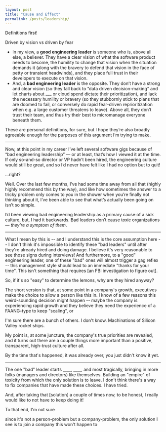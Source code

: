 ```yaml
---
layout: post
title: "Cause and Effect"
permalink: /posts/leadership/
---
```


Definitions first!

Driven by vision vs driven by fear

* In my view, a **good engineering leader** is someone who is, above all else, a believer. They have a clear vision of what the software product needs to become, the humility to change that vision when the situation demands it (along with the bravery to defend that vision in the face of petty or transient headwinds), and they place full trust in their developers to execute on that vision.
* And, a **bad engineering leader** is the opposite. They don’t have a strong and clear vision (so they fall back to “data driven decision-making” and let charts about ___ or cloud spend dictate their prioritization), and lack the necessary humility or bravery (so they stubbornly stick to plans that are doomed to fail, or conversely do rapid fear-driven reprioritization when e.g. a large customer threatens to leave). Above all, they don’t trust their team, and thus try their best to micromanage everyone beneath them.

These are personal definitions, for sure, but I hope they’re also broadly agreeable enough for the purposes of this argument I’m trying to make.

---

Now, at this point in my career I’ve left several software gigs because of “bad engineering leadership” — or at least, that’s how I viewed it at the time. If only so-and-so director or VP hadn’t been hired, the engineering culture would still be great, and so I’d never have felt like I had no option but to quit!

...right?

Well. Over the last few months, I’ve had some time away from all that (highly highly recommend this by the way), and like how sometimes the answer to a tricky problem only comes to you in the shower when you’re finally not thinking about it, I’ve been able to see that what’s actually been going on isn’t so simple.

I’d been viewing bad engineering leadership as a primary cause of a sick culture, but, I had it backwards. Bad leaders don’t cause toxic organizations — _they’re a symptom of them_.

---

What I mean by this is -- and I understand this is the core assumption here -- I don't think it's impossible to identify these "bad leaders" until after they're already hired and doing damage. I believe it's very reasonable to see those signs during interviews! And furthermore, to a "good" engineering leader, one of these "bad" ones will almost trigger a gag reflex -- this management style should lead to an immediate "thanks for your time". This isn't something that requires [an FBI investigation to figure out].

So, if it's so "easy" to determine the lemons, why are they hired anyway?

The short version is that, at some point in a company's growth, executives make the choice to allow a person like this in. I know of a few reasons this weird-sounding decision might happen -- maybe the company is experiencing rapid growth and they believe they need the experience of a FAANG-type to keep "scaling", or

I'm sure there are a bunch of others. I don't know. Machinations of Silicon Valley rocket ships.

My point is, at some juncture, the company's true priorities are revealed, and it turns out there are a couple things more important than a positive, transparent, high-trust culture after all.

By the time that's happened, it was already over, you just didn't know it yet.

---

The one "bad" leader starts ____, ____, and most tragically, bringing in more folks (managers and directors) like themselves. Building an "empire" of toxicity from which the only solution is to leave. I don't think there's a way to fix companies that have made these choices. I have tried.

And, after taking that [solution] a couple of times now, to be honest, I really would like to not have to keep doing it!

To that end, I'm not sure

since it's not a person-problem but a company-problem, the only solution I see is to join a company this won't happen to
